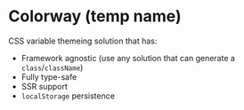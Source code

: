 # Colorway (temp name)

CSS variable themeing solution that has:

- Framework agnostic (use any solution that can generate a `class`/`className`)
- Fully type-safe
- SSR support
- `localStorage` persistence
